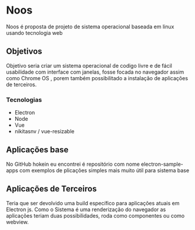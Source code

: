 # Noos
Noos é proposta de projeto de sistema operacional baseada em linux usando tecnologia web 

## Objetivos
Objetivo seria criar um sistema operacional de codigo livre e de fácil usabilidade com interface com janelas, fosse focada no navegador assim como Chrome OS , porem também possibilitado a instalação de aplicações de terceiros.

### Tecnologias

* Electron
* Node
* Vue
 * nikitasnv / vue-resizable 

## Aplicações base
No GitHub hokein eu encontrei é repositório com nome electron-sample-apps com exemplos de plicações simples mais muito útil para sistema base

## Aplicações de Terceiros
Teria que ser devolvido uma build específico para aplicações atuais em Electron js.
Como o Sistema é uma renderização do navegador as aplicações teriam duas possibilidades, roda como componentes ou como webview. 
